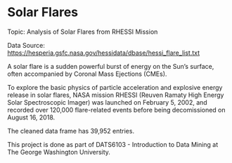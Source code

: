 # Solar Flares
Topic: Analysis of Solar Flares from RHESSI Mission

Data Source: https://hesperia.gsfc.nasa.gov/hessidata/dbase/hessi_flare_list.txt

A solar flare is a sudden powerful burst of energy on the Sun’s surface, often accompanied by Coronal Mass Ejections (CMEs).

To explore the basic physics of particle acceleration and explosive energy release in solar flares, NASA mission RHESSI (Reuven Ramaty High Energy Solar Spectroscopic Imager) was launched on February 5, 2002, and recorded over 120,000 flare-related events before being decomissioned on August 16, 2018.

The cleaned data frame has 39,952 entries.

This project is done as part of DATS6103 - Introduction to Data Mining at The George Washington University.
